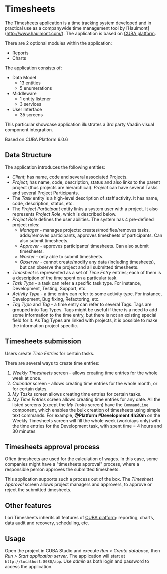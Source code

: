 # Timesheets

The Timesheets application is a time tracking system developed and in practical use  as a companywide time management tool by [Haulmont] (http://www.haulmont.com/). The application is based on [CUBA platform](https://www.cuba-platform.com/en/).

There are 2 optional modules within the application:
* Reports
* Charts

The application consists of: 
* Data Model
  * 13 entities 
  * 5 enumerations
* Middleware
  * 1 entity listener
  * 3 services
* User Interface
  * 35 screens

This particular showcase application illustrates a 3rd party Vaadin visual component integration.

Based on CUBA Platform 6.0.6

## Data Structure

The application introduces the following entities:
* *Client*; has name, code and several associated Projects.
* *Project*; has name, code, description, status and also links to the parent project (thus projects are hierarchical). *Project* can have several Tasks and several Project Participants.
* The *Task* entity is a high-level description of staff activity. It has name, code, description, status, etc.
* The *Project Participant* entity links a system user with a project. It also represents *Project Role*, which is described below.
* *Project Role* defines the user abilities. The system has 4 pre-defined project roles:
  * *Manager* - manages projects: creates/modifies/removes tasks, adds/removes participants, approves timesheets of participants. Can also submit timesheets.
  * *Approver* - approves participants’ timesheets. Can also submit timesheets.
  * *Worker* - only able to submit timesheets.
  * *Observer* - cannot create/modify any data (including timesheets), but can observe the project and all submitted timesheets.
* *Timesheet* is represented as a set of *Time Entry* entries; each of them is a description of the time spent on a particular task.
* *Task Type* - a task can refer a specific task type. For instance, Development, Testing, Support, etc.
* *Activity Type* - a time entry can refer to some activity type. For instance, Development, Bug fixing, Refactoring, etc.
* *Tag Type* and *Tag* - a time entry can refer to several Tags. Tags are grouped into Tag Types. Tags might be useful if there is a need to add some information to the time entry, but there is not an existing special field for it. As Tag Types are linked with projects, it is possible to make the information project specific.

## Timesheets submission

Users create *Time Entries* for certain tasks.

There are several ways to create time entries:

1.	*Weekly Timesheets* screen - allows creating time entries for the whole week at once.
2.	*Calendar* screen - allows creating time entries for the whole month, or for certain dates.
3.	*My Tasks* screen allows creating time entries for certain tasks.
4.	*My Time Entries* screen allows creating time entries for any date.
All the listed screens (except the *My Tasks* screen) have the `CommandLine` component, which enables the bulk creation of timesheets using simple text commands.
For example, **@Platform #Development 4h30m** on the Weekly Timesheets screen will fill the whole week (workdays only) with the time entries for the Development task, with spent time = 4 hours and 30 minutes

## Timesheets approval process

Often timesheets are used for the calculation of wages. In this case, some companies might have a "timesheets approval" process, where a responsible person approves the submitted timesheets.

This application supports such a process out of the box. The *Timesheet Approval* screen allows project managers and approvers, to approve or reject the submitted timesheets.

## Other features

Lori Timesheets inherits all features of [CUBA platform](https://www.cuba-platform.com/en/): reporting, charts, data audit and recovery, scheduling, etc.

## Usage
Open the project in CUBA Studio and execute *Run > Create database*, then *Run > Start application server*. The application will start at `http://localhost:8080/app`. Use *admin* as both login and password to access the application.
